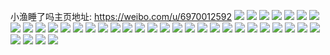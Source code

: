 小渔睡了吗主页地址: https://weibo.com/u/6970012592 
![](https://wx4.sinaimg.cn/mw2000/007BHsFWly1h7sefx39b7j33402dthdw.jpg) 
![](https://wx4.sinaimg.cn/mw2000/007BHsFWly1h7sefrhjmsj33402e1kjm.jpg) 
![](https://wx4.sinaimg.cn/mw2000/007BHsFWly1h7segtwjv0j33402c0e83.jpg) 
![](https://wx4.sinaimg.cn/mw2000/007BHsFWly1h7seinrfhlj32c0361e82.jpg) 
![](https://wx4.sinaimg.cn/mw2000/007BHsFWly1h7bkt9br3yj31400u0k0l.jpg) 
![](https://wx4.sinaimg.cn/mw2000/007BHsFWly1h7bktd1funj31400u0qa9.jpg) 
![](https://wx4.sinaimg.cn/mw2000/007BHsFWly1h3pmkqcmwtj33402fx7wk.jpg) 
![](https://wx4.sinaimg.cn/mw2000/007BHsFWly1h3pmkrva0fj33402itkjm.jpg) 
![](https://wx4.sinaimg.cn/mw2000/007BHsFWly1h3pmko86zxj33402f9e83.jpg) 
![](https://wx4.sinaimg.cn/mw2000/007BHsFWly1h3pmkttt39j33402e9npg.jpg) 
![](https://wx4.sinaimg.cn/mw2000/007BHsFWly1h3pmkvpw1aj328u3404qs.jpg) 
![](https://wx4.sinaimg.cn/mw2000/007BHsFWly1h3pmkxbl58j33402c04qr.jpg) 
![](https://wx4.sinaimg.cn/mw2000/007BHsFWly1h29hmsue4mj33402ipx6r.jpg) 
![](https://wx4.sinaimg.cn/mw2000/007BHsFWly1h29hmumy5bj32a4340hdu.jpg) 
![](https://wx4.sinaimg.cn/mw2000/007BHsFWly1h29hmvdc2nj33402e91ky.jpg) 
![](https://wx4.sinaimg.cn/mw2000/007BHsFWly1h20rkmvdluj31900u017j.jpg) 
![](https://wx4.sinaimg.cn/mw2000/007BHsFWly1gxa7kar5qkj33402c0qv8.jpg) 
![](https://wx4.sinaimg.cn/mw2000/007BHsFWly1gxa7kdyn6pj33402c0npg.jpg) 
![](https://wx4.sinaimg.cn/mw2000/007BHsFWly1gubjao2jc4j622o340e8202.jpg) 
![](https://wx4.sinaimg.cn/mw2000/007BHsFWly1gubjbg4pwej62c0340x6q02.jpg) 
![](https://wx4.sinaimg.cn/mw2000/007BHsFWly1gubjara2p1j622o340u0x02.jpg) 
![](https://wx4.sinaimg.cn/mw2000/007BHsFWly1gubjbr0xnpj62c0340b2b02.jpg) 
![](https://wx4.sinaimg.cn/mw2000/007BHsFWly1gubjakwa03j61400u0wrl02.jpg) 
![](https://wx4.sinaimg.cn/mw2000/007BHsFWly1gubjbwcayij63402c0kjn02.jpg) 
![](https://wx4.sinaimg.cn/mw2000/007BHsFWly1gubjiq14baj62c0340npe02.jpg) 
![](https://wx4.sinaimg.cn/mw2000/007BHsFWly1gtgmk2myppj31o0280hdu.jpg) 
![](https://wx4.sinaimg.cn/mw2000/007BHsFWly1gtgmk5ykpdj31o02801ky.jpg) 
![](https://wx4.sinaimg.cn/mw2000/007BHsFWly1gtgmk7o725j32c027b7wi.jpg) 
![](https://wx4.sinaimg.cn/mw2000/007BHsFWly1gt66ral1uoj33gg56ob2g.jpg) 
![](https://wx4.sinaimg.cn/mw2000/007BHsFWly1gt66rdsdiej33gg56o1l4.jpg) 
![](https://wx4.sinaimg.cn/mw2000/007BHsFWly1gt66rgpm4nj33gg56ohdz.jpg) 
![](https://wx4.sinaimg.cn/mw2000/007BHsFWly1gt66rk7nk6j33gg56ox6u.jpg) 
![](https://wx4.sinaimg.cn/mw2000/007BHsFWly1gt66roksnzj33gg56o7wo.jpg) 
![](https://wx4.sinaimg.cn/mw2000/007BHsFWly1gt66rsxqchj33gg56ou13.jpg) 
![](https://wx4.sinaimg.cn/mw2000/007BHsFWly1gt66rx36jyj33gg56onpj.jpg) 
![](https://wx4.sinaimg.cn/mw2000/007BHsFWly1gt66r7ngabj33gg56oqvb.jpg) 
